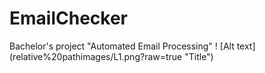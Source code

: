 # EmailChecker
 Bachelor's project "Automated Email Processing"
! [Alt text] (relative%20pathimages/L1.png?raw=true "Title")
